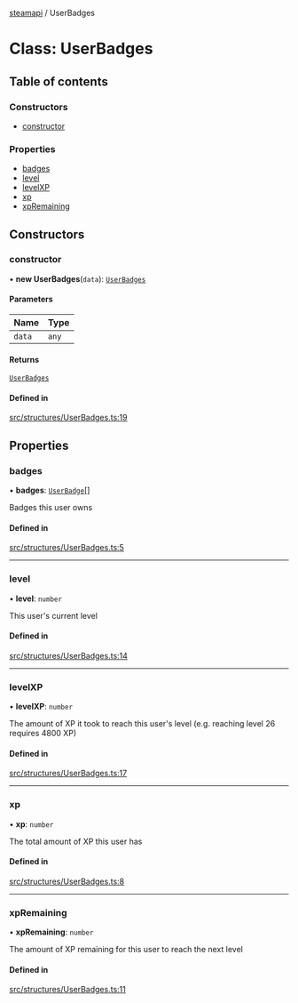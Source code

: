[steamapi](../README.md) / UserBadges

# Class: UserBadges

## Table of contents

### Constructors

- [constructor](UserBadges.md#constructor)

### Properties

- [badges](UserBadges.md#badges)
- [level](UserBadges.md#level)
- [levelXP](UserBadges.md#levelxp)
- [xp](UserBadges.md#xp)
- [xpRemaining](UserBadges.md#xpremaining)

## Constructors

### constructor

• **new UserBadges**(`data`): [`UserBadges`](UserBadges.md)

#### Parameters

| Name | Type |
| :------ | :------ |
| `data` | `any` |

#### Returns

[`UserBadges`](UserBadges.md)

#### Defined in

[src/structures/UserBadges.ts:19](https://github.com/xDimGG/node-steamapi/blob/f869965/src/structures/UserBadges.ts#L19)

## Properties

### badges

• **badges**: [`UserBadge`](UserBadge.md)[]

Badges this user owns

#### Defined in

[src/structures/UserBadges.ts:5](https://github.com/xDimGG/node-steamapi/blob/f869965/src/structures/UserBadges.ts#L5)

___

### level

• **level**: `number`

This user's current level

#### Defined in

[src/structures/UserBadges.ts:14](https://github.com/xDimGG/node-steamapi/blob/f869965/src/structures/UserBadges.ts#L14)

___

### levelXP

• **levelXP**: `number`

The amount of XP it took to reach this user's level (e.g. reaching level 26 requires 4800 XP)

#### Defined in

[src/structures/UserBadges.ts:17](https://github.com/xDimGG/node-steamapi/blob/f869965/src/structures/UserBadges.ts#L17)

___

### xp

• **xp**: `number`

The total amount of XP this user has

#### Defined in

[src/structures/UserBadges.ts:8](https://github.com/xDimGG/node-steamapi/blob/f869965/src/structures/UserBadges.ts#L8)

___

### xpRemaining

• **xpRemaining**: `number`

The amount of XP remaining for this user to reach the next level

#### Defined in

[src/structures/UserBadges.ts:11](https://github.com/xDimGG/node-steamapi/blob/f869965/src/structures/UserBadges.ts#L11)
